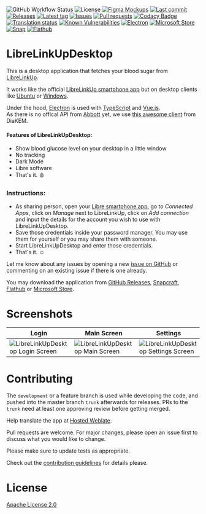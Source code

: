 ![GitHub Workflow Status](https://img.shields.io/github/workflow/status/Crazy-Marvin/LibreLinkUpDesktop/ci)
![License](https://img.shields.io/github/license/Crazy-Marvin/LibreLinkUpDesktop.svg)
[![Figma Mockups](https://img.shields.io/badge/Figma-black?logo=figma)](https://www.figma.com/file/GpKMB4Qnp2FWi4A9gM19Gf/Untitled?type=design&node-id=0%3A1&mode=design&t=0qRXeUdC0lafjaKt-1)
[![Last commit](https://img.shields.io/github/last-commit/Crazy-Marvin/LibreLinkUpDesktop.svg?style=flat)](https://github.com/Crazy-Marvin/LibreLinkUpDesktop/commits)
[![Releases](https://img.shields.io/github/downloads/Crazy-Marvin/LibreLinkUpDesktop/total.svg?style=flat)](https://github.com/Crazy-Marvin/LibreLinkUpDesktop/releases)
[![Latest tag](https://img.shields.io/github/tag/Crazy-Marvin/LibreLinkUpDesktop.svg?style=flat)](https://github.com/Crazy-Marvin/LibreLinkUpDesktop/tags)
[![Issues](https://img.shields.io/github/issues/Crazy-Marvin/LibreLinkUpDesktop.svg?style=flat)](https://github.com/Crazy-Marvin/LibreLinkUpDesktop/issues)
[![Pull requests](https://img.shields.io/github/issues-pr/Crazy-Marvin/LibreLinkUpDesktop.svg?style=flat)](https://github.com/Crazy-Marvin/LibreLinkUpDesktop/pulls)
[![Codacy Badge](https://app.codacy.com/project/badge/Grade/ee372082360f422d933079be116bb554)](https://app.codacy.com/gh/Crazy-Marvin/LibreLinkUpDesktop/dashboard?utm_source=gh&utm_medium=referral&utm_content=&utm_campaign=Badge_grade)
[![Translation status](https://hosted.weblate.org/widget/librelinkupdesktop/librelinkupdesktop/svg-badge.svg)](https://hosted.weblate.org/engage/librelinkupdesktop/)
[![Known Vulnerabilities](https://snyk.io/test/github/Crazy-Marvin/LibreLinkUpDesktop/badge.svg?targetFile=app%2Fbuild.gradle)](https://snyk.io/test/github/Crazy-Marvin/LibreLinkUpDesktop?targetFile=package.json)
[![Electron](https://img.shields.io/badge/-Electron-blue?logo=electron&?labelColor=white&link=https%3A%2F%2Fwww.electronjs.org%2F)](https://www.electronjs.org/)
[![Microsoft Store](https://img.shields.io/badge/-Microsoft-blue?logo=microsoft&?labelColor=white&link=https%3A%2F%2Fwww.electronjs.org%2F)](https://www.microsoft.com/store/apps/9N5RKKLQM5C9)
[![Snap](https://snapcraft.io/librelinkupdesktop/badge.svg)](https://snapcraft.io/librelinkupdesktop)
[![Flathub](https://img.shields.io/badge/-Flathub-blue?logo=flathub&?labelColor=white&link=https%3A%2F%2Fwww.electronjs.org%2F)](https://flathub.org/apps/rocks.poopjournal.librelinkupdesktop)

# LibreLinkUpDesktop
This is a desktop application that fetches your blood sugar from [LibreLinkUp](https://librelinkup.com/).

It works like the official [LibreLinkUp smartphone app](https://play.google.com/store/apps/details?id=org.nativescript.LibreLinkUp) but on desktop clients like [Ubuntu](https://www.ubuntu.com/desktop/) or [Windows](https://www.windows.com/).

Under the hood, [Electron](https://www.electronjs.org/) is used with [TypeScript](https://www.typescriptlang.org/) and [Vue.js](https://vuejs.org/).   
As there is no offical API from [Abbott](https://www.freestyle.abbott/) yet, we use [this awesome client](https://github.com/DiaKEM/libre-link-up-api-client) from DiaKEM.

#### Features of LibreLinkUpDesktop:
- Show blood glucose level on your desktop in a little window
- No tracking
- Dark Mode
- Libre software
- That's it. 🩸

### Instructions:
  - As sharing person, open your [Libre smartphone app](https://play.google.com/store/apps/details?id=com.freestylelibre3.app.de), go to _Connected Apps_, click on _Manage_ next to LibreLinkUp, click on _Add connection_ and input the details for the account you wish to use with LibreLinkUpDesktop.
  - Save those credentials inside your password manager. You may use them for yourself or you may share them with someone.
  - Start LibreLinkUpDesktop and enter those credentials.
  - That's it. ☺️
 
  Let me know about any issues by opening a new [issue on GitHub](https://github.com/Crazy-Marvin/LibreLinkUpDesktop/issues) or commenting on an existing issue if there is one already.

  You may download the application from [GitHub Releases](https://github.com/Crazy-Marvin/LibreLinkUpDesktop/releases), [Snapcraft](https://snapcraft.io/librelinkupdesktop/), [Flathub](https://flathub.org/apps/rocks.poopjournal.librelinkupdesktop) or [Microsoft Store](https://www.microsoft.com/store/apps/9N5RKKLQM5C9).

# Screenshots

Login | Main Screen | Settings
------------ | ------------- | -------------
![LibreLinkUpDesktop Login Screen](https://github.com/user-attachments/assets/95ee1407-acfa-40bf-bc11-9babc1e2243c) | ![LibreLinkUpDesktop Main Screen](https://github.com/user-attachments/assets/4cc57b56-a282-4341-87ec-436569056b92) | ![LibreLinkUpDesktop Settings Screen](https://github.com/user-attachments/assets/9dcf245b-29d7-4182-88e4-2f3aafcd4cfb)

# Contributing

The ```development``` or a feature branch is used while developing the code, and pushed into the master branch ```trunk``` afterwards for releases.
PRs to the ```trunk``` need at least one approving review before getting merged.

Help translate the app at [Hosted Weblate](https://hosted.weblate.org/engage/librelinkupdesktop/).

Pull requests are welcome. For major changes, please open an issue first to discuss what you would like to change.

Please make sure to update tests as appropriate.

Check out the [contribution guidelines](https://github.com/Crazy-Marvin/LibreLinkUpDesktop/blob/trunk/.github/CONTRIBUTING.md) for details please.

# License

[Apache License 2.0](https://www.apache.org/licenses/LICENSE-2.0)
